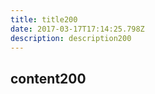 ```yaml
---
title: title200
date: 2017-03-17T17:14:25.798Z
description: description200
---
```


## content200
  
